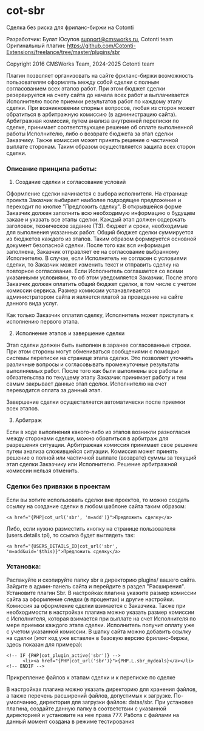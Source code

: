 cot-sbr
=======

Сделка без риска для фриланс-биржи на Cotonti

Разработчик: Булат Юсупов support@cmsworks.ru, Cotonti team  
Оригинальный плагин: https://github.com/Cotonti-Extensions/freelance/tree/master/plugins/sbr

Copyright 2016 CMSWorks Team, 2024-2025 Cotonti team

Плагин позволяет организовать на сайте фриланс-биржи возможность пользователям оформлять между собой сделки с полным согласованием всех этапов работ. При этом бюджет сделки резервируется на счету сайта до начала всех работ и выплачивается Исполнителю после приемки результатов работ по каждому этапу сделки. При возникновении спорных вопросов, любая из сторон может обратиться в арбитражную комиссию (в администрацию сайта). Арбитражная комиссия, путем анализа внутренней переписки по сделке, принимает соответствующее решение об оплате выполненной работы Исполнителю, либо о возврате бюджета за этап сделки Заказчику. Также комиссия может принять решение о частичной выплате сторонам. Таким образом осуществляется защита всех сторон сделки.

### Описание принципа работы:

1. Создание сделки и согласование условий

Оформление сделки начинается с выбора исполнителя. На странице проекта Заказчик выбирает наиболее подходящее предложение и переходит по кнопке "Предложить сделку". В открывшейся форме Заказчик должен заполнить всю необходимую информацию о будущем заказе и указать все этапы сделки. Каждый этап должен содержать заголовок, техническое задание (ТЗ). бюджет и сроки, необходимые для выполнения указанных работ. Общий бюджет сделки суммируется из бюджетов каждого из этапов. Таким образом формируется основной документ безопасной сделки. После того как вся информация заполнена, Заказчик отправляет ее на согласование выбранному Исполнителю. В случае, если Исполнитель не согласен с условиями сделки, то Заказчик может изменить текст и отправить сделку на повторное согласование. Если Исполнитель соглашается со всеми указанными условиями, то об этом уведомляется Заказчик. После этого Заказчик должен оплатить общий бюджет сделки, в том числе с учетом комиссии сервиса. Размер комиссии устанавливается администратором сайта и является платой за проведение на сайте данного вида услуг. 

Как только Заказчик оплатил сделку, Исполнитель может приступать к исполнению первого этапа.

2. Исполнение этапов и завершение сделки

Этап сделки должен быть выполнен в заранее согласованные строки. При этом стороны могут обмениваться сообщениями с помощью системы переписки на странице этапа сделки. Это позволяет уточнять различные вопросы и согласовывать промежуточные результаты выполняемых работ. После того как были выполнены все работы и обязательства по текущему этапу Заказчик принимает работу и тем самым закрывает данные этап сделки. Исполнителю на счет переводится оплата за данный этап. 

Завершение сделки осуществляется автоматически после приемки всех этапов. 

3. Арбитраж

Если в ходе выполнения какого-либо из этапов возникли разногласия между сторонами сделки, можно обратиться в арбитраж для разрешения ситуации. Арбитражная комиссия принимает свое решение путем анализа сложившейся ситуации. Комиссия может принять решение о полной или частичной выплате (возврате) суммы за текущий этап сделки Заказчику или Исполнителю. Решение арбитражной комиссии нельзя отменить.

 
### Сделки без привязки в проектам

Если вы хотите использовать сделки вне проектов, то можно создать ссылку на создание сделки в любом шаблоне сайта таким образом:

```
<a href="{PHP|cot_url('sbr', 'm=add')}">Предложить сделку</a>
```

Либо, если нужно разместить кнопку на странице пользователя (users.details.tpl), то ссылка будет выглядеть так:

```
<a href="{USERS_DETAILS_ID|cot_url('sbr', 'm=add&uid='$this)}">Предложить сделку</a>
```
 

### Установка:

Распакуйте и скопируйте папку sbr в директорию plugins/ вашего сайта.
Зайдите в админ-панель сайта и перейдите в раздел "Расширения". Установите плагин Sbr.
В настройках плагина укажите размер комиссии сайта за оформление следки (в процентах) и другие настройки. Комиссия за оформление сделки взимается с Заказчика. Также при необходимости в настройках плагина можно указать размер комиссии с Исполнителя, которая взимается при выплате на счет Исполнителя по мере приемки каждого этапа сделки. Исполнитель получит оплату уже с учетом указанной комиссии.
В шапку сайта можно добавить ссылку на сделки (этот код уже вставлен в базовую версию фриланс-биржи, здесь показан для примера):

```
<!-- IF {PHP|cot_plugin_active('sbr')} -->
      <li><a href="{PHP|cot_url('sbr')}">{PHP.L.sbr_mydeals}</a></li>
<!-- ENDIF -->
```

Прикрепление файлов к этапам сделки и к переписке по сделке

В настройках плагина можно указать директорию для хранения файлов, а также перечень расширений файлов, допустимых к загрузке. По-умолчанию, директория для загрузки файлов: datas/sbr. При установке плагина, создайте данную папку в соответствии с указанной директорией и установите на нее права 777.
Работа с файлами на данный момент создана в режиме тестирования

